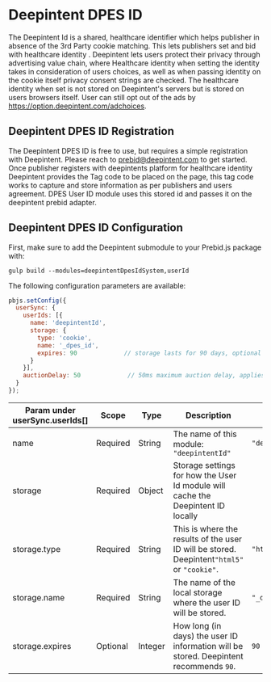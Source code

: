 # Deepintent DPES ID

The Deepintent Id  is a shared, healthcare identifier which helps publisher in absence of the 3rd Party cookie matching. This lets publishers set and bid with healthcare identity . Deepintent lets users protect their privacy through advertising value chain, where Healthcare identity when setting the identity takes in consideration of users choices, as well as when passing identity on the cookie itself privacy consent strings are checked. The healthcare identity when set is not stored on Deepintent's servers but is stored on users browsers itself. User can still opt out of the ads by https://option.deepintent.com/adchoices. 

## Deepintent DPES ID Registration

The Deepintent DPES ID is free to use, but requires a simple registration with Deepintent. Please reach to prebid@deepintent.com to get started.
Once publisher registers with deepintents platform for healthcare identity Deepintent provides the Tag code to be placed on the page, this tag code works to capture and store information as per publishers and users agreement. DPES User ID module uses this stored id and passes it on the deepintent prebid adapter.


## Deepintent DPES ID Configuration

First, make sure to add the Deepintent submodule to your Prebid.js package with:

```
gulp build --modules=deepintentDpesIdSystem,userId
```

The following configuration parameters are available:

```javascript
pbjs.setConfig({
  userSync: {
    userIds: [{
      name: 'deepintentId',
      storage: {
        type: 'cookie',          
        name: '_dpes_id',        
        expires: 90             // storage lasts for 90 days, optional if storage type is html5
      }
    }],
    auctionDelay: 50             // 50ms maximum auction delay, applies to all userId modules
  }
});
```

| Param under userSync.userIds[] | Scope | Type | Description | Example |
| --- | --- | --- | --- | --- |
| name | Required | String | The name of this module: `"deepintentId"` | `"deepintentId"` |
| storage | Required | Object | Storage settings for how the User Id module will cache the Deepintent ID locally | |
| storage.type | Required | String | This is where the results of the user ID will be stored. Deepintent`"html5"` or `"cookie"`. | `"html5"` |
| storage.name | Required | String | The name of the local storage where the user ID will be stored. | `"_dpes_id"` |
| storage.expires | Optional | Integer | How long (in days) the user ID information will be stored. Deepintent recommends `90`. | `90` |